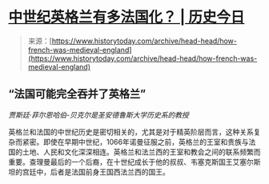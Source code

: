 <!--yml

分类: 未分类

日期: 2024-05-27 15:11:28

-->

# [中世纪英格兰有多法国化？ | 历史今日](https://www.historytoday.com/archive/head-head/how-french-was-medieval-england)

> 来源：[https://www.historytoday.com/archive/head-head/how-french-was-medieval-england](https://www.historytoday.com/archive/head-head/how-french-was-medieval-england)

## “法国可能完全吞并了英格兰”

*贾斯廷·菲尔恩哈伯-贝克尔是圣安德鲁斯大学历史系的教授*

英格兰和法国的中世纪历史是密切相关的，尤其是对于精英阶层而言，这种关系复杂而紧密。即使在早期中世纪，1066年诺曼征服之前，英格兰的王室和贵族与法国的土地、人民和文化深深相连。英格兰和法兰西的王室和教会之间的联系频繁而重要。查理曼最后的一个后裔，在十世纪成长于他的叔叔、韦塞克斯国王艾塞尔斯坦的宫廷中，后者是法国前身王国西法兰西的国王。
